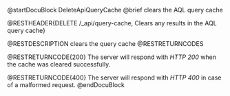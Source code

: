 
@startDocuBlock DeleteApiQueryCache
@brief clears the AQL query cache

@RESTHEADER{DELETE /_api/query-cache, Clears any results in the AQL query cache}

@RESTDESCRIPTION
clears the query cache
@RESTRETURNCODES

@RESTRETURNCODE{200}
The server will respond with *HTTP 200* when the cache was cleared
successfully.

@RESTRETURNCODE{400}
The server will respond with *HTTP 400* in case of a malformed request.
@endDocuBlock

